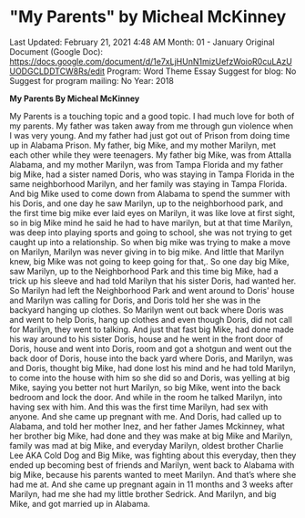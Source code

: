 # "My Parents" by Micheal McKinney

Last Updated: February 21, 2021 4:48 AM
Month: 01 - January
Original Document (Google Doc): https://docs.google.com/document/d/1e7xLjHUnN1mizUefzWoioR0cuLAzUUODGCLDDTCW8Rs/edit
Program: Word Theme Essay
Suggest for blog: No
Suggest for program mailing: No
Year: 2018

**My Parents By Micheal McKinney**

My Parents is a touching topic and a good topic. I had much love for both of my parents. My father was taken away from me through gun violence when I was very young. And my father had just got out of Prison from doing time up in Alabama Prison. My father, big Mike, and my mother Marilyn, met each other while they were teenagers. My father big Mike, was from Attalla Alabama, and my mother Marilyn, was from Tampa Florida and my father big Mike, had a sister named Doris, who was staying in Tampa Florida in the same neighborhood Marilyn, and her family was staying in Tampa Florida. And big Mike used to come down from Alabama to spend the summer with his Doris, and one day he saw Marilyn, up to the neighborhood park, and the first time big mike ever laid eyes on Marilyn, it was like love at first sight, so in big Mike mind he said he had to have marilyn, but at that time Marilyn, was deep into playing sports and going to school, she was not trying to get caught up into a relationship. So when big mike was trying to make a move on Marilyn, Marilyn was never giving in to big mike. And little that Marilyn knew, big Mike was not going to keep going for that,. So one day big Mike, saw Marilyn, up to the Neighborhood Park and this time big Mike, had a trick up his sleeve and had told Marilyn that his sister Doris, had wanted her. So Marilyn had left the Neighborhood Park and went around to Doris' house and Marilyn was calling for Doris, and Doris told her she was in the backyard hanging up clothes. So Marilyn went out back where Doris was and went to help Doris, hang up clothes and even though Doris, did not call for Marilyn, they went to talking. And just that fast big Mike, had done made his way around to his sister Doris, house and he went in the front door of Doris, house and went into Doris, room and got a shotgun and went out the back door of Doris, house into the back yard where Doris, and Marilyn, was and Doris, thought big Mike, had done lost his mind and he had told Marilyn, to come into the house with him so she did so and Doris, was yelling at big Mike, saying you better not hurt Marilyn, so big Mike, went into the back bedroom and lock the door. And while in the room he talked Marilyn, into having sex with him. And this was the first time Marilyn, had sex with anyone. And she came up pregnant with me. And Doris, had called up to Alabama, and told her mother Inez, and her father James Mckinney, what her brother big Mike, had done and they was make at big Mike and Marilyn, family was mad at big Mike, and everyday Marilyn, oldest brother Charlie Lee AKA Cold Dog and Big Mike, was fighting about this everyday, then they ended up becoming best of friends and Marilyn, went back to Alabama with big Mike, because his parents wanted to meet Marilyn. And that’s where she had me at. And she came up pregnant again in 11 months and 3 weeks after Marilyn, had me she had my little brother Sedrick. And Marilyn, and big Mike, and got married up in Alabama.